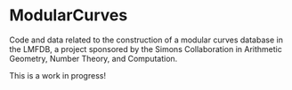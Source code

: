 # ModularCurves
Code and data related to the construction of a modular curves database in the LMFDB, a project sponsored by the Simons Collaboration in Arithmetic Geometry, Number Theory, and Computation.

This is a work in progress!

